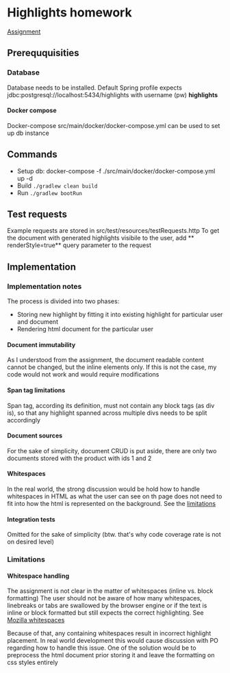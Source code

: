 # Highlights homework
[Assignment](https://github.com/agrpdev/homeworks/blob/master/algorithms.md)

## Prereququisities
### Database
Database needs to be installed. Default Spring profile expects
jdbc:postgresql://localhost:5434/highlights with username (pw) **highlights**

#### Docker compose
Docker-compose src/main/docker/docker-compose.yml can be used to set up db instance

## Commands
* Setup db: docker-compose -f ./src/main/docker/docker-compose.yml up -d
* Build  `./gradlew clean build`
* Run `./gradlew bootRun`

## Test requests
Example requests are stored in src/test/resources/testRequests.http
To get the document with generated highlights visibile to the user, add
** renderStyle=true** query parameter to the request

## Implementation

### Implementation notes
The process is divided into two phases:
* Storing new highlight by fitting it into existing highlight for particular user and document
* Rendering html document for the particular user

#### Document immutability
As I understood from the assignment, the document readable content cannot be changed, but the inline elements only. If
this is not the case, my code would not work and would require modifications

#### Span tag limitations
Span tag, according its definition, must not contain any block tags (as div is), so that any highlight spanned across
multiple divs needs to be split accordingly

#### Document sources
For the sake of simplicity, document CRUD is put aside, there are only two documents stored with the product with ids 1 and 2

#### Whitespaces
In the real world, the strong discussion would be hold how to handle whitespaces in HTML as what the user can see on th
page does not need to fit into how the html is represented on the background. See the [limitations](#whitespace-handling)

#### Integration tests
Omitted for the sake of simplicity (btw. that's why code coverage rate is not on desired level)

### Limitations

#### Whitespace handling
The assignment is not clear in the matter of whitespaces (inline vs. block formatting) The user should not be aware
of how many whitespaces, linebreaks or tabs are swallowed by the browser engine or if the text is inline or block
formatted but still expects the correct highlighting.
See [Mozilla whitespaces](https://developer.mozilla.org/en-US/docs/Web/API/Document_Object_Model/Whitespace)

Because of that, any containing whitespaces result in incorrect highlight placement.
In real world development this would cause discussion with PO regarding how to handle
this issue.
One of the solution would be to preprocess the html document prior storing it and leave
the formatting on css styles entirely